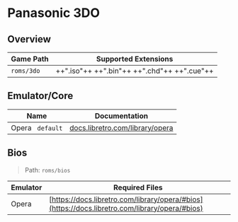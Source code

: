 # Panasonic 3DO

## Overview

| Game Path | Supported Extensions |
| --- | --- |
| `roms/3do` | ++".iso"++ ++".bin"++ ++".chd"++ ++".cue"++ |

## Emulator/Core

| Name | Documentation |
| --- | --- |
| Opera &nbsp; `default` | [docs.libretro.com/library/opera](https://docs.libretro.com/library/opera/) |

## Bios

> Path: `roms/bios`

| Emulator | Required Files |
| -- | -- |
| Opera | [https://docs.libretro.com/library/opera/#bios](https://docs.libretro.com/library/opera/#bios) |